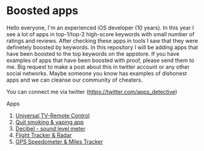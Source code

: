 # Boosted apps
Hello everyone, I'm an experienced iOS developer (10 years). In this year I see a lot of apps in top-1/top-2 high-score keywords with small number of ratings and reviews. After checking these apps in tools I saw that they were definetely boosted by keywords.  In this repository I will be adding apps that have been boosted to the top keywords on the appstore. If you have examples of apps that have been boosted with proof, please send them to me.  Big request to make a post about this in twitter account or any other social networks. Maybe someone you know has examples of dishonest apps and we can cleanse our community of cheaters.

You can connect me via twitter (https://twitter.com/apps_detective)

Apps
 
1. [Universal TV-Remote Control](https://github.com/appsdetective/boosted_apps/wiki/Universal-TV)
2. [Quit smoking & vaping app](https://github.com/appsdetective/boosted_apps/wiki/Quit-Smoking)
3. [Decibel - sound level meter](https://github.com/appsdetective/boosted_apps/wiki/Decibel---sound-level-meter)
4. [Flight Tracker & Radar](https://github.com/appsdetective/boosted_apps/wiki/Flight-Tracker-&-Radar)
5. [GPS Speedometer & Miles Tracker](https://github.com/appsdetective/boosted_apps/wiki/GPS-Speedometer-&-Miles-Tracker)
